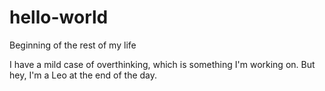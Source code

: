 # hello-world

Beginning of the rest of my life

I have a mild case of overthinking, which is something I'm working on. But hey, I'm a Leo at the end of the day.

